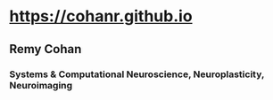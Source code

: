 # https://cohanr.github.io
## Remy Cohan
### Systems & Computational Neuroscience, Neuroplasticity, Neuroimaging 
